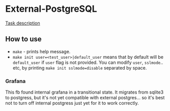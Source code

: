# External-PostgreSQL
[Task description](https://jira.percona.com/browse/PMM-10913)
## How to use
* `make` - prints help message.
* `make init user=<test_user>|default_user` means that by default will be `default_user` if `user` flag is not provided. You can modify `user`, `sslmode`.. etc, by printing `make init sslmode=disable` separated by space.

### Grafana
This fb found internal grafana in a transitional state. It migrates from sqlite3 to postgress, but it's not yet compatible with external postgres... so it's best not to turn off internal postgress just yet for it to work correctly.
